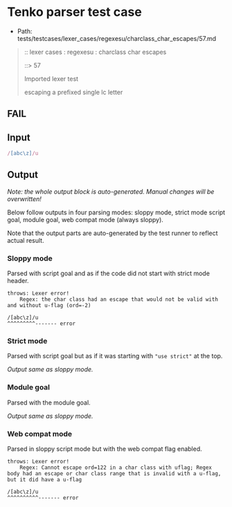 # Tenko parser test case

- Path: tests/testcases/lexer_cases/regexesu/charclass_char_escapes/57.md

> :: lexer cases : regexesu : charclass char escapes
>
> ::> 57
>
> Imported lexer test
>
> escaping a prefixed single lc letter

## FAIL

## Input

`````js
/[abc\z]/u
`````

## Output

_Note: the whole output block is auto-generated. Manual changes will be overwritten!_

Below follow outputs in four parsing modes: sloppy mode, strict mode script goal, module goal, web compat mode (always sloppy).

Note that the output parts are auto-generated by the test runner to reflect actual result.

### Sloppy mode

Parsed with script goal and as if the code did not start with strict mode header.

`````
throws: Lexer error!
    Regex: the char class had an escape that would not be valid with and without u-flag (ord=-2)

/[abc\z]/u
^^^^^^^^^------- error
`````

### Strict mode

Parsed with script goal but as if it was starting with `"use strict"` at the top.

_Output same as sloppy mode._

### Module goal

Parsed with the module goal.

_Output same as sloppy mode._

### Web compat mode

Parsed in sloppy script mode but with the web compat flag enabled.

`````
throws: Lexer error!
    Regex: Cannot escape ord=122 in a char class with uflag; Regex body had an escape or char class range that is invalid with a u-flag, but it did have a u-flag

/[abc\z]/u
^^^^^^^^^^------- error
`````

